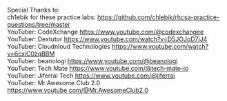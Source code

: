 Special Thanks to: \
ch1ebik for these practice labs: https://github.com/chlebik/rhcsa-practice-questions/tree/master \
YouTuber: CodeXchange https://www.youtube.com/@codexchangee \
YouTuber: Dextutor https://www.youtube.com/watch?v=D5JOJoD7iJ4 \
YouTuber: Cloudnloud Technologies https://www.youtube.com/watch?v=6cxiC0zqBBM \
YouTuber: beanologi https://www.youtube.com/@beanologi \
YouTuber: Tech Mate https://www.youtube.com/@tech-mate-io \
YouTuber: Jiferrai Tech https://www.youtube.com/@jiferrai \
YouTuber: Mr.Awesome Club 2.0 https://www.youtube.com/@Mr.AwesomeClub2.0
